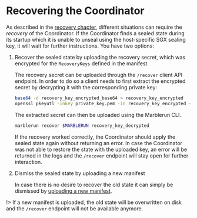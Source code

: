# Recovering the Coordinator

As described in the [recovery chapter](content/features/recovery.md), different situations can require the *recovery* of the Coordinator.
If the Coordinator finds a sealed state during its startup which it is unable to unseal using the host-specific SGX sealing key, it will wait for further instructions.
You have two options:

1. Recover the sealed state by uploading the recovery secret, which was encrypted for the `RecoveryKeys` defined in the manifest

    The recovery secret can be uploaded through the `/recover` client API endpoint. In order to do so a client needs to first extract the encrypted secret by decrypting it with the corresponding private key:

    ```bash
    base64 -d recovery_key_encrypted_base64 > recovery_key_encrypted
    openssl pkeyutl -inkey private_key.pem -in recovery_key_encrypted -pkeyopt rsa_padding_mode:oaep -pkeyopt rsa_oaep_md:sha256 -decrypt -out recovery_key_decrypted
    ```

    The extracted secret can then be uploaded using the Marblerun CLI.

    ```bash
    marblerun recover $MARBLERUN recovery_key_decrypted
    ```

    If the recovery worked correctly, the Coordinator should apply the sealed state again without returning an error. In case the Coordinator was not able to restore the state with the uploaded key, an error will be returned in the logs and the `/recover` endpoint will stay open for further interaction.

2. Dismiss the sealed state by uploading a new manifest

    In case there is no desire to recover the old state it can simply be dismissed by [uploading a new manifest](content/workflows/set-manifest.md).

!> If a new manifest is uploaded, the old state will be overwritten on disk and the `/recover` endpoint will not be available anymore.
